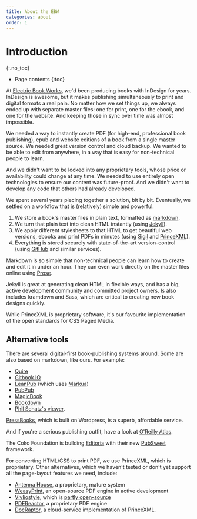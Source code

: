 ```yaml
---
title: About the EBW
categories: about
order: 1
---
```


# Introduction
{:.no_toc}

* Page contents
{:toc}

At [Electric Book Works](https://electricbookworks.com), we'd been producing books with InDesign for years. InDesign is awesome, but it makes publishing simultaneously to print and digital formats a real pain. No matter how we set things up, we always ended up with separate master files: one for print, one for the ebook, and one for the website. And keeping those in sync over time was almost impossible.

We needed a way to instantly create PDF (for high-end, professional book publishing), epub and website editions of a book from a single master source. We needed great version control and cloud backup. We wanted to be able to edit from anywhere, in a way that is easy for non-technical people to learn. 

And we didn't want to be locked into any proprietary tools, whose price or availability could change at any time. We needed to use entirely open technologies to ensure our content was future-proof. And we didn't want to develop any code that others had already developed.

We spent several years piecing together a solution, bit by bit. Eventually, we settled on a workflow that is (relatively) simple and powerful:

1.	We store a book's master files in plain text, formatted as [markdown](https://daringfireball.net/projects/markdown/syntax#philosophy).
2.	We turn that plain text into clean HTML instantly (using [Jekyll](https://jekyllrb.com/)).
3.	We apply different stylesheets to that HTML to get beautiful web versions, ebooks and print PDFs in minutes (using [Sigil](https://sigil-ebook.com/) and [PrinceXML](https://www.princexml.com/)).
4.	Everything is stored securely with state-of-the-art version-control (using [GitHub](https://github.com) and similar services).

Markdown is so simple that non-technical people can learn how to create and edit it in under an hour. They can even work directly on the master files online using [Prose](https://prose.io/).

Jekyll is great at generating clean HTML in flexible ways, and has a big, active development community and committed project owners. Is also includes kramdown and Sass, which are critical to creating new book designs quickly.

While PrinceXML is proprietary software, it's our favourite implementation of the open standards for CSS Paged Media.

## Alternative tools

There are several digital-first book-publishing systems around. Some are also based on markdown, like ours. For example:

* [Quire](https://quire.getty.edu/)
* [Gitbook IO](https://www.gitbook.io/)
* [LeanPub](https://leanpub.com/) (which uses [Markua](https://markua.com/))
* [PubPub](https://www.pubpub.org/)
* [MagicBook](https://github.com/magicbookproject/magicbook)
* [Bookdown](https://bookdown.org/yihui/bookdown/)
* [Phil Schatz's viewer](https://philschatz.com/2014/07/07/tiny-book-reader).

[PressBooks](https://pressbooks.com/), which is built on Wordpress, is a superb, affordable service.

And if you're a serious publishing outfit, have a look at [O'Reilly Atlas](https://atlas.oreilly.com/).

The Coko Foundation is building [Editoria](https://editoria.pub/) with their new [PubSweet](https://coko.foundation/resources.html) framework. 

For converting HTML/CSS to print PDF, we use PrinceXML, which is proprietary. Other alternatives, which we haven't tested or don't yet support all the page-layout features we need, include:

*	[Antenna House](https://www.antennahouse.com/), a proprietary, mature system
*	[WeasyPrint](https://weasyprint.org/), an open-source PDF engine in active development
*	[Vivliostyle](https://vivliostyle.com/en/), which is [partly open-source](https://github.com/vivliostyle/vivliostyle)
*	[PDFReactor](https://www.pdfreactor.com/), a proprietary PDF engine
*	[DocRaptor](https://docraptor.com/), a cloud-service implementation of PrinceXML.
